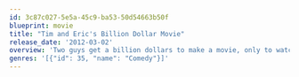 ```yaml
---
id: 3c87c027-5e5a-45c9-ba53-50d54663b50f
blueprint: movie
title: "Tim and Eric's Billion Dollar Movie"
release_date: '2012-03-02'
overview: 'Two guys get a billion dollars to make a movie, only to watch their dream run off course.'
genres: '[{"id": 35, "name": "Comedy"}]'
---
```

